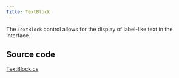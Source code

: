 ```yaml
---
Title: TextBlock
---
```

The `TextBlock` control allows for the display of label-like text in the interface.

## Source code
[TextBlock.cs](https://github.com/AvaloniaUI/Avalonia/blob/master/src/Avalonia.Controls/TextBlock.cs)
